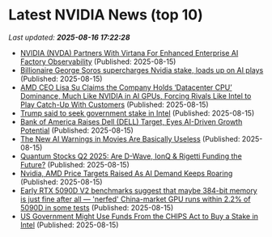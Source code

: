# Latest NVIDIA News (top 10)
_Last updated: **2025-08-16 17:22:28**_

- [NVIDIA (NVDA) Partners With Virtana For Enhanced Enterprise AI Factory Observability](https://finance.yahoo.com/news/nvidia-nvda-partners-virtana-enhanced-171944679.html) (Published: 2025-08-15)
- [Billionaire George Soros supercharges Nvidia stake, loads up on AI plays](https://consent.yahoo.com/v2/collectConsent?sessionId=1_cc-session_129d623e-e55b-4809-9ab6-06f5c13f66e5) (Published: 2025-08-15)
- [AMD CEO Lisa Su Claims the Company Holds ‘Datacenter CPU’ Dominance, Much Like NVIDIA in AI GPUs, Forcing Rivals Like Intel to Play Catch-Up With Customers](https://wccftech.com/amd-ceo-lisa-su-claims-the-company-holds-datacenter-cpu-dominance-much-like-nvidia-in-ai-gpus/) (Published: 2025-08-15)
- [Trump said to seek government stake in Intel](https://theweek.com/business/trump-intel-chips-stake) (Published: 2025-08-15)
- [Bank of America Raises Dell (DELL) Target, Eyes AI-Driven Growth Potential](https://finance.yahoo.com/news/bank-america-raises-dell-dell-170516775.html) (Published: 2025-08-15)
- [The New AI Warnings in Movies Are Basically Useless](http://www.vulture.com/article/the-new-ai-training-warnings-in-movies-are-basically-useless.html) (Published: 2025-08-15)
- [Quantum Stocks Q2 2025: Are D-Wave, IonQ & Rigetti Funding the Future?](https://finance.yahoo.com/news/quantum-stocks-q2-2025-d-170000401.html) (Published: 2025-08-15)
- [Nvidia, AMD Price Targets Raised As AI Demand Keeps Roaring](https://consent.yahoo.com/v2/collectConsent?sessionId=1_cc-session_92e43663-23ab-44d7-a127-d9b83009d3ee) (Published: 2025-08-15)
- [Early RTX 5090D V2 benchmarks suggest that maybe 384-bit memory is just fine after all — 'nerfed' China-market GPU runs within 2.2% of 5090D in some tests](https://www.tomshardware.com/pc-components/gpus/early-rtx-5090d-v2-benchmarks-suggest-that-maybe-384-bit-memory-is-just-fine-after-all-nerfed-china-market-gpu-runs-within-2-2-percent-of-5090d-in-some-tests) (Published: 2025-08-15)
- [US Government Might Use Funds From the CHIPS Act to Buy a Stake in Intel](https://uk.pcmag.com/processors/159600/us-government-might-use-funds-from-the-chips-act-to-buy-a-stake-in-intel) (Published: 2025-08-15)
